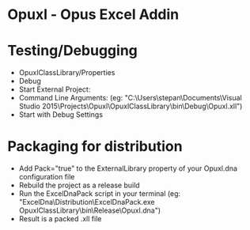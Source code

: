 ﻿# Opuxl - Opus Excel Addin

# Testing/Debugging

- OpuxlClassLibrary/Properties
- Debug
- Start External Project: <Your EXCEL.exe>
- Command Line Arguments: <Your build XLL File>
(eg: "C:\Users\stepan\Documents\Visual Studio 2015\Projects\Opuxl\OpuxlClassLibrary\bin\Debug\Opuxl.xll")
- Start with Debug Settings

# Packaging for distribution

- Add Pack="true" to the ExternalLibrary property of your Opuxl.dna configuration file
- Rebuild the project as a release build
- Run the ExcelDnaPack script in your terminal
(eg: "ExcelDna\Distribution\ExcelDnaPack.exe OpuxlClassLibrary\bin\Release\Opuxl.dna")
- Result is a packed .xll file